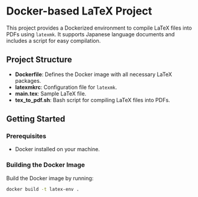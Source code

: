 # Docker-based LaTeX Project

This project provides a Dockerized environment to compile LaTeX files into PDFs using `latexmk`. It supports Japanese language documents and includes a script for easy compilation.

## Project Structure

- **Dockerfile**: Defines the Docker image with all necessary LaTeX packages.
- **latexmkrc**: Configuration file for `latexmk`.
- **main.tex**: Sample LaTeX file.
- **tex_to_pdf.sh**: Bash script for compiling LaTeX files into PDFs.

## Getting Started

### Prerequisites

- Docker installed on your machine.

### Building the Docker Image

Build the Docker image by running:

```bash
docker build -t latex-env .

